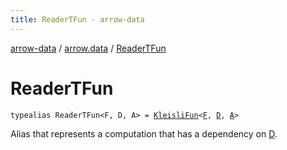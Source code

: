 ```yaml
---
title: ReaderTFun - arrow-data
---
```


[arrow-data](../index.html) / [arrow.data](index.html) / [ReaderTFun](./-reader-t-fun.html)

# ReaderTFun

`typealias ReaderTFun<F, D, A> = `[`KleisliFun`](-kleisli-fun.html)`<`[`F`](-reader-t-fun.html#F)`, `[`D`](-reader-t-fun.html#D)`, `[`A`](-reader-t-fun.html#A)`>`

Alias that represents a computation that has a dependency on [D](#).

